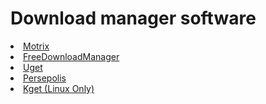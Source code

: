 # Download manager software
<li><a href="https://motrix.app/">Motrix</a></li>
<li><a href="https://www.freedownloadmanager.org/">FreeDownloadManager</a></li>
<li><a href="https://sourceforge.net/projects/urlget/">Uget</a></li>
<li><a href="https://persepolisdm.github.io/">Persepolis</a></li>
<li><a href="https://pkgs.org/download/kget">Kget (Linux Only)</a></li
